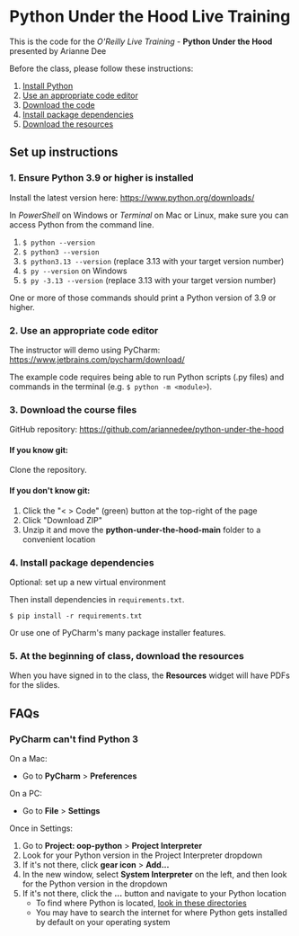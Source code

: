 # Python Under the Hood Live Training

This is the code for the *O'Reilly Live Training* - **Python Under the Hood** presented by Arianne Dee

Before the class, please follow these instructions:
1. [Install Python](#1-ensure-python-39-or-higher-is-installed)
2. [Use an appropriate code editor](#2-use-an-appropriate-code-editor)
3. [Download the code](#3-download-the-course-files)
4. [Install package dependencies](#4-install-package-dependencies)
5. [Download the resources](#5-at-the-beginning-of-class-download-the-resources)

## Set up instructions
### 1. Ensure Python 3.9 or higher is installed
Install the latest version here: https://www.python.org/downloads/

In *PowerShell* on Windows or *Terminal* on Mac or Linux,
make sure you can access Python from the command line.

1. `$ python --version`
2. `$ python3 --version`
3. `$ python3.13 --version` (replace 3.13 with your target version number)
4. `$ py --version` on Windows
5. `$ py -3.13 --version` (replace 3.13 with your target version number)

One or more of those commands should print 
a Python version of 3.9 or higher.

### 2. Use an appropriate code editor
The instructor will demo using PyCharm: https://www.jetbrains.com/pycharm/download/

The example code requires being able to run Python scripts (.py files)
and commands in the terminal (e.g. `$ python -m <module>`).

### 3. Download the course files
GitHub repository: https://github.com/ariannedee/python-under-the-hood

#### If you know git:
Clone the repository.

#### If you don't know git:
1. Click the "< > Code" (green) button at the top-right of the page
2. Click "Download ZIP"
3. Unzip it and move the **python-under-the-hood-main** folder to a convenient location

### 4. Install package dependencies
Optional: set up a new virtual environment

Then install dependencies in `requirements.txt`.

`$ pip install -r requirements.txt`

Or use one of PyCharm's many package installer features.

### 5. At the beginning of class, download the resources
When you have signed in to the class,
the **Resources** widget will have PDFs for the slides.

## FAQs

### PyCharm can't find Python 3

On a Mac:
- Go to **PyCharm** > **Preferences**

On a PC:
- Go to **File** > **Settings**

Once in Settings:
1. Go to **Project: oop-python** > **Project Interpreter**
2. Look for your Python version in the Project Interpreter dropdown
3. If it's not there, click **gear icon** > **Add...**
4. In the new window, select **System Interpreter** on the left, and then look for the Python version in the dropdown
5. If it's not there, click the **...** button and navigate to your Python location
   - To find where Python is located, [look in these directories](docs/PYTHON-LOCATIONS.md)
   - You may have to search the internet for where Python gets installed by default on your operating system
